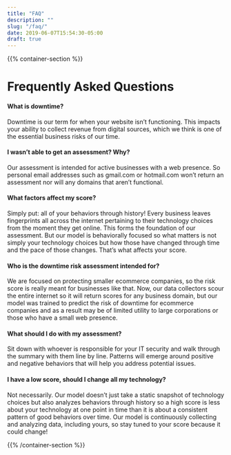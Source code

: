 ```yaml
---
title: "FAQ"
description: ""
slug: "/faq/"
date: 2019-06-07T15:54:30-05:00
draft: true
---
```


{{% container-section %}}

# Frequently Asked Questions

#### What is downtime?

Downtime is our term for when your website isn’t functioning. This impacts your ability to collect revenue from digital sources, which we think is one of the essential business risks of our time.

#### I wasn’t able to get an assessment? Why?

Our assessment is intended for active businesses with a web presence. So personal email addresses such as gmail.com or hotmail.com won’t return an assessment nor will any domains that aren’t functional.

#### What factors affect my score?

Simply put: all of your behaviors through history! Every business leaves fingerprints all across the internet pertaining to their technology choices from the moment they get online. This forms the foundation of our assessment. But our model is behaviorally focused so what matters is not simply your technology choices but how those have changed through time and the pace of those changes. That’s what affects your score.

#### Who is the downtime risk assessment intended for?

We are focused on protecting smaller ecommerce companies, so the risk score is really meant for businesses like that. Now, our data collectors scour the entire internet so it will return scores for any business domain, but our model was trained to predict the risk of downtime for ecommerce companies and as a result may be of limited utility to large corporations or those who have a small web presence.

#### What should I do with my assessment?

Sit down with whoever is responsible for your IT security and walk through the summary with them line by line. Patterns will emerge around positive and negative behaviors that will help you address potential issues.

#### I have a low score, should I change all my technology?

Not necessarily. Our model doesn’t just take a static snapshot of technology choices but also analyzes behaviors through history so a high score is less about your technology at one point in time than it is about a consistent pattern of good behaviors over time. Our model is continuously collecting and analyzing data, including yours, so stay tuned to your score because it could change!

{{% /container-section %}}
